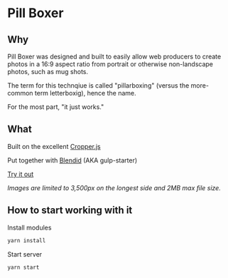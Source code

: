 # Pill Boxer

## Why
Pill Boxer was designed and built to easily allow web producers to create photos in a 16:9 aspect ratio from portrait or otherwise non-landscape photos, such as mug shots.

The term for this technqiue is called "pillarboxing" (versus the more-common term letterboxig), hence the name.

For the most part, "it just works."

## What

Built on the excellent [Cropper.js](https://github.com/fengyuanchen/cropperjs)

Put together with [Blendid](https://github.com/vigetlabs/blendid) (AKA gulp-starter)

[Try it out](https://media.miamiherald.com/static/media/projects/2017/pill-boxer/)

*Images are limited to 3,500px on the longest side and 2MB max file size.*

## How to start working with it

Install modules 
```bash
yarn install
```

Start server
```bash
yarn start
```
